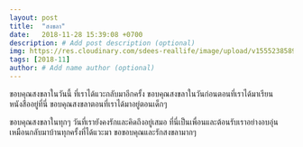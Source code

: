 ```yaml
---
layout: post
title:  "สงขลา"
date:   2018-11-28 15:39:08 +0700
description: # Add post description (optional)
img: https://res.cloudinary.com/sdees-reallife/image/upload/v1555238589/IMG_20181128_150534592.jpg # Add image post (optional)
tags: [2018-11]
author: # Add name author (optional)
---
```

ขอบคุณสงขลาในวันนี้ ที่เราได้แวะกลับมาอีกครั้ง ขอบคุณสงขลาในวันก่อนตอนที่เราได้มาเรียนหนังสืออยู่ที่นี่ ขอบคุณสงขลาตอนที่เราได้มาอยู่ตอนเด็กๆ

ขอบคุณสงขลาในทุกๆ วันที่เรายังคงรักและคิดถึงอยู่เสมอ ที่นี่เป็นเพื่อนและต้อนรับเราอย่างอบอุ่นเหมือนกลับมาบ้านทุกครั้งที่ได้แวะมา ขอขอบคุณและรักสงขลามากๆ
